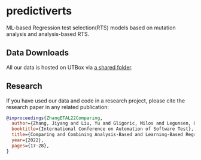 # predictiverts
ML-based Regression test selection(RTS) models based on mutation analysis and analysis-based RTS.

## Data Downloads
[sec-downloads]: #data-downloads

All our data is hosted on UTBox via [a shared folder](https://utexas.box.com/s/p0uvysksey7iz0l3fxxqo3k6p6xt78ji).

## Research

If you have used our data and code in a research project, please cite
the research paper in any related publication:
```bibtex
@inproceedings{ZhangETAL22Comparing,
  author={Zhang, Jiyang and Liu, Yu and Gligoric, Milos and Legunsen, Owolabi and Shi, August},
  booktitle={International Conference on Automation of Software Test},
  title={Comparing and Combining Analysis-Based and Learning-Based Regression Test Selection}, 
  year={2022},
  pages={17-28},
}
```
